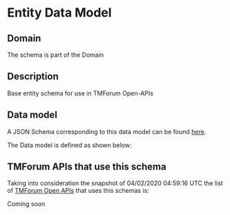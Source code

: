 # Entity Data Model

## Domain

The  schema is part of the  Domain

## Description

Base entity schema for use in TMForum Open-APIs

## Data model

A JSON Schema corresponding to this data model can be found
[here](https://github.com/tmforum-rand/schemas/blob/candidates/Common/Entity.schema.json).

The Data model is defined as shown below:





## TMForum APIs that use this schema

Taking into consideration the snapshot of 04/02/2020 04:59:16 UTC the list of [TMForum Open APIs](https://www.tmforum.org/open-apis/) that uses this schemas is:

Coming soon